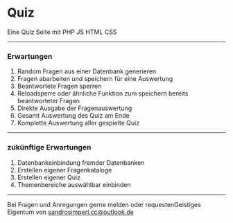 # Quiz
Eine Quiz Seite mit PHP JS HTML CSS

---

### Erwartungen
  1. Random Fragen aus einer Datenbank generieren
  2. Fragen abarbeiten und speichern für eine Auswertung
  3. Beantwortete Fragen sperren
  4. Reloadsperre oder ähnliche Funktion zum speichern bereits beantworteter Fragen
  5. Direkte Ausgabe der Fragenauswertung
  6. Gesamt Auswertung des Quiz am Ende
  7. Komplette Auswertung aller gespielte Quiz
---
### zukünftige Erwartungen
  1. Datenbankeinbindung fremder Datenbanken
  2. Erstellen eigener Fragenkataloge
  3. Erstellen eigener Quiz
  4. Themenbereiche auswählbar einbinden

---

Bei Fragen und Anregungen gerne melden oder requestenGeistiges Eigentum von sandrosimperl.cc@outlook.de
